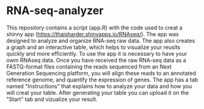 # RNA-seq-analyzer
This repository contains a script (app.R) with the code used to creat a shinny app (https://thaisharder.shinyapps.io/RNAseq/). The app was designed to analyze and organize RNA-seq raw data. The app also creates a graph and an interactive table, which helps to visualize your reuslts quickly and more efficiently.
To use the app it is necessary to have your owm RNAseq data. Once you have received the raw RNA-seq data as a FASTQ-format files containing the reads sequenced from an Next Generation Sequencing platform, you will align these reads to an annotated reference genome, and quantify the expression of genes. 
The app has a tab named "Instructions" that explains how to analyze your data and how you will creat your table. 
After generating your table you can upload it on the "Start" tab and vizualize your result. 
